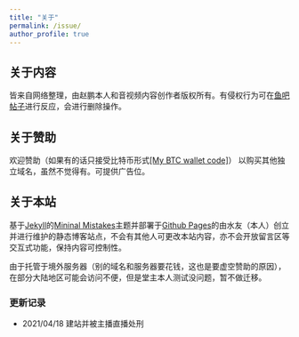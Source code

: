 ```yaml
---
title: "关于"
permalink: /issue/
author_profile: true
---
```


## 关于内容

皆来自网络整理，由赵鹏本人和音视频内容创作者版权所有。有侵权行为可在[鱼吧帖子](https://yuba.douyu.com/p/662672311618762977)进行反应，会进行删除操作。

## 关于赞助

欢迎赞助（如果有的话只接受比特币形式[[My BTC wallet code]](https://ftp.bmp.ovh/imgs/2021/04/c71dc4bb0bb07950.png)）
以购买其他独立域名，虽然不觉得有。可提供广告位。

## 关于本站

基于[Jekyll](http://jekyllrb.com/)的[Mininal Mistakes](https://mademistakes.com/work/minimal-mistakes-jekyll-theme/)主题并部署于[Github Pages](https://pages.github.com/)的由水友（本人）创立并进行维护的静态博客站点，不会有其他人可更改本站内容，亦不会开放留言区等交互式功能，保持内容可控制性。

由于托管于境外服务器（别的域名和服务器要花钱，这也是要虚空赞助的原因），在部分大陆地区可能会访问不便，但是堂主本人测试没问题，暂不做迁移。

### 更新记录

* 2021/04/18 建站并被主播直播处刑

